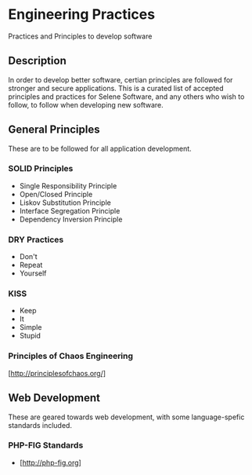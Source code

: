 # Engineering Practices
Practices and Principles to develop software

## Description
In order to develop better software, certian principles are followed for stronger and secure applications.  This is a curated list of accepted principles and practices for Selene Software, and any others who wish to follow, to follow when developing new software.

## General Principles
These are to be followed for all application development.

### SOLID Principles
* Single Responsibility Principle
* Open/Closed Principle
* Liskov Substitution Principle
* Interface Segregation Principle
* Dependency Inversion Principle

### DRY Practices
* Don't
* Repeat
* Yourself

### KISS
* Keep
* It
* Simple
* Stupid

### Principles of Chaos Engineering
[http://principlesofchaos.org/]

## Web Development
These are geared towards web development, with some language-spefic standards included.

### PHP-FIG Standards
* [http://php-fig.org]
